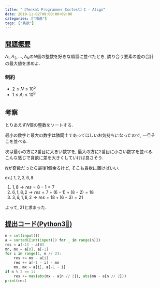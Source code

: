 ```yaml
---
title: "【Tenka1 Programmer Contest】C - Align"
date: 2018-11-02T00:00:00+09:00
categories: ["精進"]
tags: ["貪欲"]
---
```


## [問題概要](https://atcoder.jp/contests/tenka1-2018/tasks/tenka1_2018_c)

$A_1,A_2,\ldots,A_N$の$N$個の整数を好きな順番に並べたとき, 隣り合う要素の差の合計の最大値を求めよ.

### 制約

* $2\leq N\leq 10^{5}$
* $1\leq A_i\leq 10^{9}$

## 考察

とりあえず$N$個の整数をソートする.

最小の数字と最大の数字は隣同士であってほしいお気持ちになったので, 一旦そこを並べる.

次は最小の方に2番目に大きい数字を, 最大の方に2番目に小さい数字を並べる. こんな感じで貪欲に差を大きくしていけば良さそう.

$N$が奇数だったら最後1個余るけど, そこも貪欲に置けばいい.

ex.) $1,2,3,6,8$

1. $1, 8 \rightarrow res = 8 - 1 = 7$
1. $6, 1, 8, 2 \rightarrow res = 7 + (6 - 1) + (8 - 2) = 18$
1. $3, 6, 1, 8, 2 \rightarrow res = 18 + (6 - 3) = 21$

よって, 21と求まった.

## [提出コード(Python3:snake:)](https://atcoder.jp/contests/tenka1-2018/submissions/3479452)

```python
n = int(input())
a = sorted([int(input()) for _ in range(n)])
res = a[-1] - a[0]
mn, mx = a[0], a[-1]
for i in range(1, n // 2):
    res += mx - a[i]
    res += a[-1 - i] - mn
    mn, mx = a[i], a[-1 - i]
if n % 2 == 1:
    res += max(abs(mx - a[n // 2]), abs(mn - a[n // 2]))
print(res)
```
